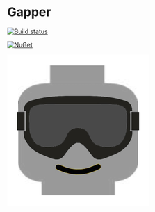 # Gapper

[![Build status](https://ci.appveyor.com/api/projects/status/et01c1o3klquficy?svg=true)](https://ci.appveyor.com/project/viktornilsson91/gapper)

[![NuGet](https://img.shields.io/nuget/v/gapper.svg)](https://www.nuget.org/packages/gapper/)

![gapper-logo](gapper-logo.png)